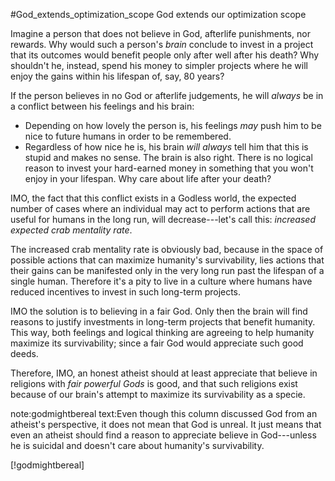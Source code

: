 #God_extends_optimization_scope God extends our optimization scope

Imagine a person that does not believe in God, afterlife punishments, nor
rewards.  Why would such a person's _brain_ conclude to invest in a project
that its outcomes would benefit people only after well after his death?  Why
shouldn't he, instead, spend his money to simpler projects where he will enjoy
the gains within his lifespan of, say, $80$ years?

If the person believes in no God or afterlife judgements, he will _always_ be
in a conflict between his feelings and his brain: 

* Depending on how lovely the person is, his feelings _may_ push him to be nice
  to future humans in order to be remembered.
* Regardless of how nice he is, his brain _will always_ tell him that this is
  stupid and makes no sense.  The brain is also right.  There is no logical
  reason to invest your hard-earned money in something that you won't enjoy in
  your lifespan.  Why care about life after your death?

IMO, the fact that this conflict exists in a Godless world, the expected number
of cases where an individual may act to perform actions that are useful for
humans in the long run, will decrease---let's call this: _increased expected
crab mentality rate_.

The increased crab mentality rate is obviously bad, because in the space of
possible actions that can maximize humanity's survivability, lies actions that
their gains can be manifested only in the very long run past the lifespan of a
single human.  Therefore it's a pity to live in a culture where humans have
reduced incentives to invest in such long-term projects.

IMO the solution is to believing in a fair God.  Only then the brain will find
reasons to justify investments in long-term projects that benefit humanity.
This way, both feelings and logical thinking are agreeing to help humanity
maximize its survivability; since a fair God would appreciate such good deeds.

Therefore, IMO, an honest atheist should at least appreciate that believe in
religions with _fair powerful Gods_ is good, and that such religions exist
because of our brain's attempt to maximize its survivability as a specie.

note:godmightbereal
text:Even though this column discussed God from an atheist's perspective, it
     does not mean that God is unreal.  It just means that even an atheist
     should find a reason to appreciate believe in God---unless he is suicidal
     and doesn't care about humanity's survivability.

[!godmightbereal]
